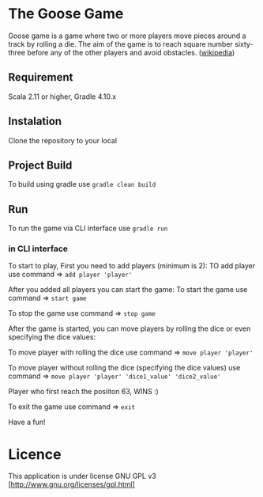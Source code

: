 # The Goose Game
Goose game is a game where two or more players move pieces around a track by rolling a die. The aim of the game is to reach square number sixty-three before any of the other players and avoid obstacles. ([wikipedia](https://en.wikipedia.org/wiki/Game_of_the_Goose))

## Requirement ##
Scala 2.11 or higher, Gradle 4.10.x


## Instalation ##
Clone the repository to your local

## Project Build ##
To build using gradle use `gradle clean build`



## Run ##
To run the game via CLI interface use `gradle run`

### in CLI interface ###

To start to play, First you need to add players (minimum is 2):
TO add player use command =>  `add player 'player'` 

After you added all players you can start the game:
To start the game use command =>  `start game`

To stop the game use command =>  `stop game`
 
After the game is started, you can move players by rolling the dice or even specifying the dice values:

To move player with rolling the dice use command => `move player 'player'`

To move player without rolling the dice (specifying the dice values) use command => `move player 'player' 'dice1_value' 'dice2_value'`
   
Player who first reach the posiiton 63, WINS :)

To exit the game use command => `exit`

Have a fun!

# Licence #
This application is under license GNU GPL v3 [http://www.gnu.org/licenses/gpl.html]

